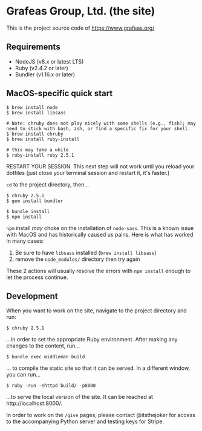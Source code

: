 # Grafeas Group, Ltd. (the site)

This is the project source code of https://www.grafeas.org/

## Requirements

- NodeJS (v8.x or latest LTS)
- Ruby (v2.4.2 or later)
- Bundler (v1.16.x or later)

## MacOS-specific quick start

```shell
$ brew install node
$ brew install libsass

# Note: chruby does not play nicely with some shells (e.g., fish); may need to stick with bash, zsh, or find a specific fix for your shell.
$ brew install chruby
$ brew install ruby-install

# this may take a while
$ ruby-install ruby 2.5.1
```

RESTART YOUR SESSION. This next step will not work until you reload your dotfiles (just close your terminal session and restart it, it's faster.)

`cd` to the project directory, then...

```shell
$ chruby 2.5.1
$ gem install bundler

$ bundle install
$ npm install
```

`npm` install _may_ choke on the installation of `node-sass`. This is a known issue with MacOS and has historically caused us pains. Here is what has worked in many cases:

1. Be sure to have `libsass` installed (`brew install libsass`)
2. remove the `node_modules/` directory then try again

These 2 actions will usually resolve the errors with `npm install` enough to let the process continue.

## Development

When you want to work on the site, navigate to the project directory and run:

```shell
$ chruby 2.5.1
```

...in order to set the appropriate Ruby environment. After making any changes to the content, run...

```shell
$ bundle exec middleman build
```

... to compile the static site so that it can be served. In a different window, you can run...

```
$ ruby -run -ehttpd build/ -p8000
```

...to serve the local version of the site. It can be reached at http://localhost:8000/.

In order to work on the `/give` pages, please contact @itsthejoker for access to the accompanying Python server and testing keys for Stripe.
